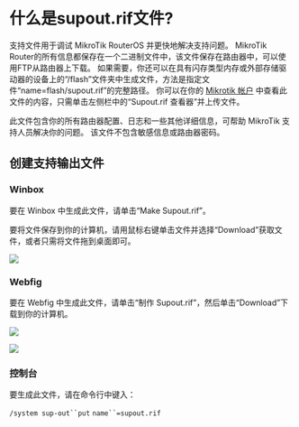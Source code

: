 # 什么是supout.rif文件?

支持文件用于调试 MikroTik RouterOS 并更快地解决支持问题。 MikroTik Router的所有信息都保存在一个二进制文件中，该文件保存在路由器中，可以使用FTP从路由器上下载。 如果需要，你还可以在具有闪存类型内存或外部存储驱动器的设备上的“/flash”文件夹中生成文件，方法是指定文件“name=flash/supout.rif”的完整路径。 你可以在你的 [Mikrotik 帐户](https://www.mikrotik.com/) 中查看此文件的内容，只需单击左侧栏中的“Supout.rif 查看器”并上传文件。

此文件包含你的所有路由器配置、日志和一些其他详细信息，可帮助 MikroTik 支持人员解决你的问题。 该文件不包含敏感信息或路由器密码。

## 创建支持输出文件

### Winbox

要在 Winbox 中生成此文件，请单击“Make Supout.rif”。

要将文件保存到你的计算机，请用鼠标右键单击文件并选择“Download”获取文件，或者只需将文件拖到桌面即可。

![](https://help.mikrotik.com/docs/download/attachments/328106/download.PNG?version=1&modificationDate=1570622754782&api=v2)

### Webfig

要在 Webfig 中生成此文件，请单击“制作 Supout.rif”，然后单击“Download”下载到你的计算机。

![](https://help.mikrotik.com/docs/download/attachments/328106/makesupout.PNG?version=1&modificationDate=1570622561004&api=v2)

![](https://help.mikrotik.com/docs/download/attachments/328106/webfig.PNG?version=1&modificationDate=1570622962040&api=v2)

### 控制台

要生成此文件，请在命令行中键入：

`/system sup-out``put` `name``=supout.rif`